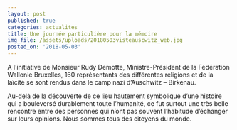 ```yaml
---
layout: post
published: true
categories: actualites
title: Une journée particulière pour la mémoire
img_file: /assets/uploads/20180503visteauscwitz_web.jpg
posted_on: '2018-05-03'
---
```

A l’initiative de Monsieur Rudy Demotte, Ministre-Président de la Fédération Wallonie Bruxelles, 160 représentants des différentes religions et de la laïcité se sont rendus dans le camp nazi d’Auschwitz – Birkenau.



Au-delà de la découverte de ce lieu hautement symbolique d’une histoire qui a bouleversé durablement toute l’humanité, ce fut surtout une très belle rencontre entre des personnes qui n’ont pas souvent l’habitude d’échanger sur leurs opinions. Nous sommes tous des citoyens du monde.
